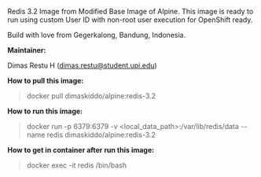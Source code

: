 Redis 3.2 Image from Modified Base Image of Alpine. This image is ready to run using custom User ID with non-root user execution for OpenShift ready.

Build with love from Gegerkalong, Bandung, Indonesia.

**Maintainer:**

Dimas Restu H (<dimas.restu@student.upi.edu>)

**How to pull this image:**

> docker pull dimaskiddo/alpine:redis-3.2

**How to run this image:**

> docker run -p 6379:6379 -v <local_data_path>:/var/lib/redis/data --name redis dimaskiddo/alpine:redis-3.2

**How to get in container after run this image:**

> docker exec -it redis /bin/bash
